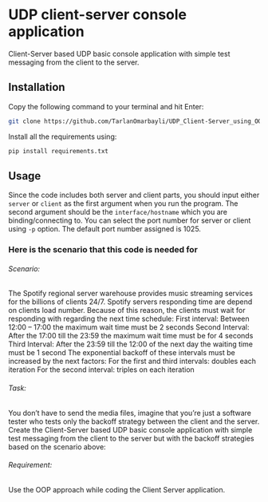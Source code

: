 # UDP client-server console application
Client-Server based UDP basic console application with simple test messaging from the client to the server.

## Installation
Copy the following command to your terminal and hit Enter:
```bash
git clone https://github.com/TarlanOmarbayli/UDP_Client-Server_using_OOP
```
Install all the requirements using:
```bash
pip install requirements.txt
```
## Usage
Since the code includes both server and client parts, you should input either ```server``` or ```client``` as the first argument when you run the program. The second argument should be the ```interface/hostname``` which you are binding/connecting to. You can select the port number for server or client using ```-p``` option. The default port number assigned is 1025.

### Here is the scenario that this code is needed for
###### Scenario:
The Spotify regional server warehouse provides music streaming services for the billions of
clients 24/7. Spotify servers responding time are depend on clients load number. Because of this reason,
the clients must wait for responding with regarding the next time schedule:
First interval: Between 12:00 – 17:00 the maximum wait time must be 2 seconds
Second Interval: After the 17:00 till the 23:59 the maximum wait time must be for 4 seconds
Third Interval: After the 23:59 till the 12:00 of the next day the waiting time must be 1 second
The exponential backoff of these intervals must be increased by the next factors:
For the first and third intervals: doubles each iteration
For the second interval: triples on each iteration
###### Task:
You don’t have to send the media files, imagine that you’re just a software tester who tests only
the backoff strategy between the client and the server. Create the Client-Server based UDP basic
console application with simple test messaging from the client to the server but with the backoff
strategies based on the scenario above:
###### Requirement:
Use the OOP approach while coding the Client Server application.
